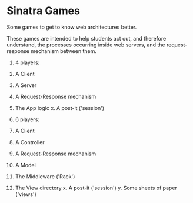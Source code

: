 # Sinatra Games

Some games to get to know web architectures better.

These games are intended to help students act out, and therefore understand, the processes occurring inside web servers, and the request-response mechanism between them.

1. 4 players:
  1. A Client
  2. A Server
  3. A Request-Response mechanism
  4. The App logic
  x. A post-it ('session')

2. 6 players:
  1. A Client
  2. A Controller
  3. A Request-Response mechanism
  4. A Model
  5. The Middleware ('Rack')
  6. The View directory
  x. A post-it ('session')
  y. Some sheets of paper ('views')

